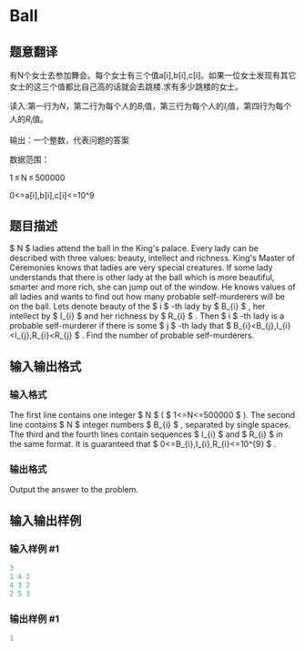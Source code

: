 # Ball

## 题意翻译

有N个女士去参加舞会。每个女士有三个值a[i],b[i],c[i]。如果一位女士发现有其它女士的这三个值都比自己高的话就会去跳楼.求有多少跳楼的女士。

读入:第一行为$N$，第二行为每个人的$B_i$值，第三行为每个人的$I_i$值，第四行为每个人的$R_i$值。

输出：一个整数，代表问题的答案

数据范围：

1 ≤ N ≤ 500000

0<=a[i],b[i],c[i]<=10^9

## 题目描述

 $ N $ ladies attend the ball in the King's palace. Every lady can be described with three values: beauty, intellect and richness. King's Master of Ceremonies knows that ladies are very special creatures. If some lady understands that there is other lady at the ball which is more beautiful, smarter and more rich, she can jump out of the window. He knows values of all ladies and wants to find out how many probable self-murderers will be on the ball. Lets denote beauty of the $ i $ -th lady by $ B_{i} $ , her intellect by $ I_{i} $ and her richness by $ R_{i} $ . Then $ i $ -th lady is a probable self-murderer if there is some $ j $ -th lady that $ B_{i}<B_{j},I_{i}<I_{j},R_{i}<R_{j} $ . Find the number of probable self-murderers.

## 输入输出格式

### 输入格式

The first line contains one integer $ N $ ( $ 1<=N<=500000 $ ). The second line contains $ N $ integer numbers $ B_{i} $ , separated by single spaces. The third and the fourth lines contain sequences $ I_{i} $ and $ R_{i} $ in the same format. It is guaranteed that $ 0<=B_{i},I_{i},R_{i}<=10^{9} $ .

### 输出格式

Output the answer to the problem.

## 输入输出样例

### 输入样例 #1

```cpp
3
1 4 2
4 3 2
2 5 3

```
### 输出样例 #1

```cpp
1

```
